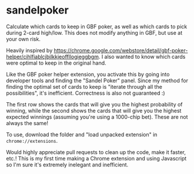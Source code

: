 # sandelpoker
Calculate which cards to keep in GBF poker, as well as which cards to pick during 2-card high/low. This does not modify anything in GBF, but use at your own risk.

Heavily inspired by https://chrome.google.com/webstore/detail/gbf-poker-helper/cihlfiablcjbjlkkjeoffllogieggbgm.
I also wanted to know which cards were optimal to keep in the original hand.

Like the GBF poker helper extension, you activate this by going into developer tools and finding the "Sandel Poker" panel.
Since my method for finding the optimal set of cards to keep is "iterate through all the possibilities", it's inefficient. Correctness is also not guaranteed :)

The first row shows the cards that will give you the highest probability of winning, while the second shows the cards that will give you the highest expected winnings (assuming you're using a 1000-chip bet). These are not always the same!

To use, download the folder and "load unpacked extension" in `chrome://extensions`.

Would highly appreciate pull requests to clean up the code, make it faster, etc.! This is my first time making a Chrome extension and using Javascript so I'm sure it's extremely inelegant and inefficient.
